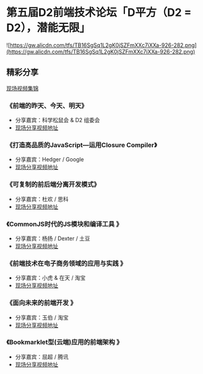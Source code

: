 # 第五届D2前端技术论坛「D平方（D2 = D2），潜能无限」

![https://gw.alicdn.com/tfs/TB16SgSq1L2gK0jSZFmXXc7iXXa-926-282.png](https://gw.alicdn.com/tfs/TB16SgSq1L2gK0jSZFmXXc7iXXa-926-282.png)

## 精彩分享

[现场视频集锦](http://list.youku.com/albumlist/show?id=5406217&ascending=1&page=1)

### 《前端的昨天、今天、明天》

- 分享嘉宾：科学松鼠会 & D2 组委会
- [现场分享视频地址](https://v.youku.com/v_show/id_XMjMyNjQ0OTQ4.html?spm=a2h1n.8251843.playList.5!13~5~A&f=5406217&o=1)

### 《打造高品质的JavaScript—运用Closure Compiler》

- 分享嘉宾：Hedger / Google
- [现场分享视频地址](https://v.youku.com/v_show/id_XMjMyNzk2Mzk2.html?spm=a2h1n.8251843.playList.5!6~1!2~3~A&f=5406217&o=1)

### 《可复制的前后端分离开发模式》

- 分享嘉宾：杜欢 / 思科
- [现场分享视频地址](https://v.youku.com/v_show/id_XMjMyNDk0ODY4.html?spm=a2h1n.8251843.playList.5!16~1!2~3~A&f=5406217&o=1)

### 《CommonJS时代的JS模块和编译工具 》

- 分享嘉宾：杨扬 / Dexter / 土豆
- [现场分享视频地址](https://v.youku.com/v_show/id_XMjMyNTEzOTk2.html?spm=a2h1n.8251843.playList.5!15~1!2~3~A&f=5406217&o=1)

### 《前端技术在电子商务领域的应用与实践 》

- 分享嘉宾：小虎 & 在天 / 淘宝
- [现场分享视频地址](https://v.youku.com/v_show/id_XMjMyNzkyMzI0.html?spm=a2h1n.8251843.playList.5!7~1!2~3~A&f=5406217&o=1)

### 《面向未来的前端开发 》

- 分享嘉宾：玉伯 / 淘宝
- [现场分享视频地址](https://v.youku.com/v_show/id_XMjMyNzQ1NTc2.html?spm=a2h1n.8251843.playList.5!12~1!2~3~A&f=5406217&o=1)

### 《Bookmarklet型(云端)应用的前端架构 》

- 分享嘉宾：屈超 / 腾讯
- [现场分享视频地址](https://v.youku.com/v_show/id_XMjMyNTM3MDk2.html?spm=a2h1n.8251843.playList.5!14~1!2~3~A&f=5406217&o=1)




